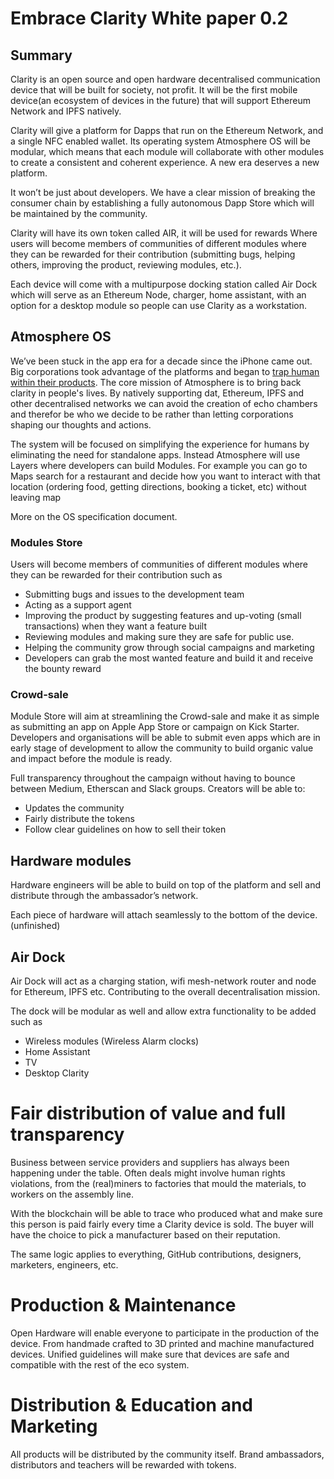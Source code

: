 # Embrace Clarity White paper 0.2

## Summary

Clarity is an open source and open hardware decentralised communication device that will be built for society, not profit. It will be the first mobile device\(an ecosystem of devices in the future\) that will support Ethereum Network and IPFS natively.

Clarity will give a platform for Dapps that run on the Ethereum Network, and a single NFC enabled wallet. Its operating system Atmosphere OS will be modular, which means that each module will collaborate with other modules to create a consistent and coherent experience. A new era deserves a new platform.

It won’t be just about developers. We have a clear mission of breaking the consumer chain by establishing a fully autonomous Dapp Store which will be maintained by the community.

Clarity will have its own token called AIR, it will be used for rewards Where users will become members of communities of different modules where they can be rewarded for their contribution \(submitting bugs, helping others, improving the product, reviewing modules, etc.\).

Each device will come with a multipurpose docking station called Air Dock which will serve as an Ethereum Node, charger, home assistant, with an option for a desktop module so people can use Clarity as a workstation.

## Atmosphere OS

We’ve been stuck in the app era for a decade since the iPhone came out. Big corporations took advantage of the platforms and began to [trap human within their products](https://www.theguardian.com/politics/2017/feb/04/twitter-accounts-really-are-echo-chambers-study-finds). The core mission of Atmosphere is to bring back clarity in people's lives. By natively supporting dat, Ethereum, IPFS and other decentralised networks we can avoid the creation of echo chambers and therefor be who we decide to be rather than letting corporations shaping our thoughts and actions.

The system will be focused on simplifying the experience for humans by eliminating the need for standalone apps. Instead Atmosphere will use Layers where developers can build Modules. For example you can go to Maps search for a restaurant and decide how you want to interact with that location \(ordering food, getting directions, booking a ticket, etc\) without leaving map

More on the OS specification document.

### Modules Store

Users will become members of communities of different modules where they can be rewarded for their contribution such as

* Submitting bugs and issues to the development team
* Acting as a support agent
* Improving the product by suggesting features and up-voting \(small transactions\) when they want a feature built
* Reviewing modules and making sure they are safe for public use.
* Helping the community grow through social campaigns and marketing
* Developers can grab the most wanted feature and build it and receive the bounty reward

### Crowd-sale

Module Store will aim at streamlining the Crowd-sale and make it as simple as submitting an app on Apple App Store or campaign on Kick Starter. Developers and organisations will be able to submit even apps which are in early stage of development to allow the community to build organic value and impact before the module is ready.

Full transparency throughout the campaign without having to bounce between Medium, Etherscan and Slack groups. Creators will be able to:

* Updates the community
* Fairly distribute the tokens
* Follow clear guidelines on how to sell their token

## Hardware modules

Hardware engineers will be able to build on top of the platform and sell and distribute through the ambassador’s network.

Each piece of hardware will attach seamlessly to the bottom of the device. \(unfinished\)

## Air Dock

Air Dock will act as a charging station, wifi mesh-network router and node for Ethereum, IPFS etc. Contributing to the overall decentralisation mission.

The dock will be modular as well and allow extra functionality to be added such as

* Wireless modules \(Wireless Alarm clocks\)
* Home Assistant
* TV
* Desktop Clarity

# Fair distribution of value and full transparency

Business between service providers and suppliers has always been happening under the table. Often deals might involve human rights violations, from the \(real\)miners to factories that mould the materials, to workers on the assembly line.

With the blockchain will be able to trace who produced what and make sure this person is paid fairly every time a Clarity device is sold. The buyer will have the choice to pick a manufacturer based on their reputation.

The same logic applies to everything, GitHub contributions, designers, marketers, engineers, etc.

# Production & Maintenance

Open Hardware will enable everyone to participate in the production of the device. From handmade crafted to 3D printed and machine manufactured devices. Unified guidelines will make sure that devices are safe and compatible with the rest of the eco system.

# Distribution & Education and Marketing

All products will be distributed by the community itself. Brand ambassadors, distributors and teachers will be rewarded with tokens.
